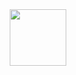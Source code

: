 <div id="header" align="center">
  <img src="https://giphy.com/gifs/pudgypenguins-data-code-coding-2IudUHdI075HL02Pkk)https://giphy.com/gifs/pudgypenguins-data-code-coding-2IudUHdI075HL02Pkk" width="100"/>
</div>
